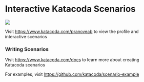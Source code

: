 # Interactive Katacoda Scenarios

[![](http://shields.katacoda.com/katacoda/pranoveab/count.svg)](https://www.katacoda.com/pranoveab "Get your profile on Katacoda.com")

Visit https://www.katacoda.com/pranoveab to view the profile and interactive scenarios

### Writing Scenarios
Visit https://www.katacoda.com/docs to learn more about creating Katacoda scenarios

For examples, visit https://github.com/katacoda/scenario-example
